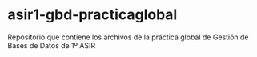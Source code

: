 # asir1-gbd-practicaglobal
Repositorio que contiene los archivos de la práctica global de Gestión de Bases de Datos de 1º ASIR
